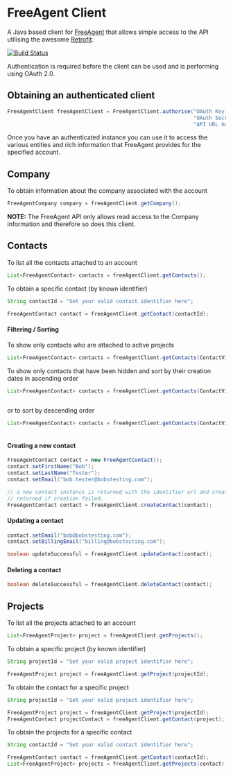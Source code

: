 # FreeAgent Client

A Java based client for [FreeAgent](http://freeagent.com) that allows simple access to the API utilising the awesome [Retrofit](http://square.github.io/retrofit/).

[![Build Status](https://travis-ci.org/KarlNosworthy/retrofit_freeagent_client.svg)](https://travis-ci.org/KarlNosworthy/retrofit_freeagent_client)

Authentication is required before the client can be used and is performing using OAuth 2.0.

## Obtaining an authenticated client
```java
FreeAgentClient freeAgentClient = FreeAgentClient.authorise("OAuth Key here",
                                                            "OAuth Secret Here",
                                                            "API URL here");
```

Once you have an authenticated instance you can use it to access the various entities and rich information that FreeAgent 
provides for the specified account.


## Company

To obtain information about the company associated with the account
```java
FreeAgentCompany company = freeAgentClient.getCompany();
```
  **NOTE:** The FreeAgent API only allows read access to the Company information and therefore so does this client.

## Contacts

To list all the contacts attached to an account
```java
List<FreeAgentContact> contacts = freeAgentClient.getContacts();
```
To obtain a specific contact (by known identifier)
```java
String contactId = "Set your valid contact identifier here";

FreeAgentContact contact = freeAgentClient.getContact(contactId);
```

#### Filtering / Sorting
To show only contacts who are attached to active projects
```java
List<FreeAgentContact> contacts = freeAgentClient.getContacts(ContactViewType.ActiveProjects);
```
To show only contacts that have been hidden and sort by their creation dates in ascending order
```java
List<FreeAgentContact> contacts = freeAgentClient.getContacts(ContactViewType.Hidden,
                                                                       ContactSortOrderType.CreatedAtAscending);
````
or to sort by descending order
```java
List<FreeAgentContact> contacts = freeAgentClient.getContacts(ContactViewType.Hidden,
                                                                       ContactSortOrderType.CreatedAtDescending);
````
#### Creating a new contact
```java
FreeAgentContact contact = new FreeAgentContact();
contact.setFirstName("Bob");
contact.setLastName("Tester");
contact.setEmail("bob.tester@bobstesting.com");

// a new contact instance is returned with the identifier url and created_at timestamp set or null
// returned if creation failed.
FreeAgentContact contact = freeAgentClient.createContact(contact);
```
#### Updating a contact
```java
contact.setEmail("bob@bobstesting.com");
contact.setBillingEmail("billing@bobstesting.com");

boolean updateSuccessful = freeAgentClient.updateContact(contact);
```
#### Deleting a contact
```java
boolean deleteSuccessful = freeAgentClient.deleteContact(contact);
```

## Projects
To list all the projects attached to an account
```java
List<FreeAgentProject> project = freeAgentClient.getProjects();
```
To obtain a specific project (by known identifier)
```java
String projectId = "Set your valid project identifier here";

FreeAgentProject project = freeAgentClient.getProject(projectId);
```
To obtain the contact for a specific project
```java
String projectId = "Set your valid project identifier here";

FreeAgentProject project = freeAgentClient.getProject(projectId);
FreeAgentContact projectContact = freeAgentClient.getContact(project);
```
To obtain the projects for a specific contact
```java
String contactId = "Set your valid contact identifier here";

FreeAgentContact contact = freeAgentClient.getContact(contactId);
List<FreeAgentProject> projects = freeAgentClient.getProjects(contact);
```



